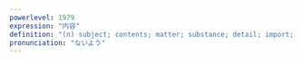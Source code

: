 ```yaml
---
powerlevel: 1979
expression: "内容"
definition: "(n) subject; contents; matter; substance; detail; import; (P)"
pronunciation: "ないよう"
---
```

